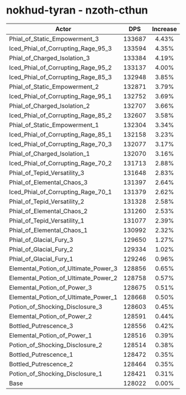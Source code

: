# nokhud-tyran - nzoth-cthun
| Actor | DPS | Increase |
|---|:---:|:---:|
|Phial_of_Static_Empowerment_3|133687|4.43%|
|Iced_Phial_of_Corrupting_Rage_95_3|133594|4.35%|
|Phial_of_Charged_Isolation_3|133384|4.19%|
|Iced_Phial_of_Corrupting_Rage_95_2|133137|4.00%|
|Iced_Phial_of_Corrupting_Rage_85_3|132948|3.85%|
|Phial_of_Static_Empowerment_2|132871|3.79%|
|Iced_Phial_of_Corrupting_Rage_95_1|132752|3.69%|
|Phial_of_Charged_Isolation_2|132707|3.66%|
|Iced_Phial_of_Corrupting_Rage_85_2|132607|3.58%|
|Phial_of_Static_Empowerment_1|132304|3.34%|
|Iced_Phial_of_Corrupting_Rage_85_1|132158|3.23%|
|Iced_Phial_of_Corrupting_Rage_70_3|132077|3.17%|
|Phial_of_Charged_Isolation_1|132070|3.16%|
|Iced_Phial_of_Corrupting_Rage_70_2|131713|2.88%|
|Phial_of_Tepid_Versatility_3|131648|2.83%|
|Phial_of_Elemental_Chaos_3|131397|2.64%|
|Iced_Phial_of_Corrupting_Rage_70_1|131379|2.62%|
|Phial_of_Tepid_Versatility_2|131328|2.58%|
|Phial_of_Elemental_Chaos_2|131260|2.53%|
|Phial_of_Tepid_Versatility_1|131077|2.39%|
|Phial_of_Elemental_Chaos_1|130992|2.32%|
|Phial_of_Glacial_Fury_3|129650|1.27%|
|Phial_of_Glacial_Fury_2|129334|1.02%|
|Phial_of_Glacial_Fury_1|129246|0.96%|
|Elemental_Potion_of_Ultimate_Power_3|128856|0.65%|
|Elemental_Potion_of_Ultimate_Power_2|128758|0.57%|
|Elemental_Potion_of_Power_3|128675|0.51%|
|Elemental_Potion_of_Ultimate_Power_1|128668|0.50%|
|Potion_of_Shocking_Disclosure_3|128603|0.45%|
|Elemental_Potion_of_Power_2|128591|0.44%|
|Bottled_Putrescence_3|128556|0.42%|
|Elemental_Potion_of_Power_1|128516|0.39%|
|Potion_of_Shocking_Disclosure_2|128514|0.38%|
|Bottled_Putrescence_1|128472|0.35%|
|Bottled_Putrescence_2|128464|0.35%|
|Potion_of_Shocking_Disclosure_1|128421|0.31%|
|Base|128022|0.00%|
